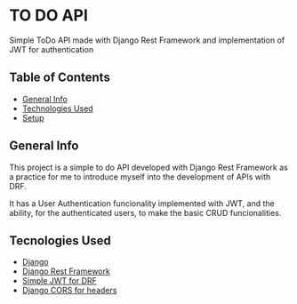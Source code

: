 # TO DO API

Simple ToDo API made with Django Rest Framework and implementation of JWT for authentication

## Table of Contents

- [General Info](#general-info)
- [Technologies Used](#tecnologies-used)
- [Setup](#setup)

## General Info

This project is a simple to do API developed with Django Rest Framework as a practice for me
to introduce myself into the development of APIs with DRF.

It has a User Authentication funcionality implemented with JWT, and the ability, for the authenticated
users, to make the basic CRUD funcionalities.

## Tecnologies Used

- [Django](https://www.djangoproject.com/start/overview/)
- [Django Rest Framework](https://www.django-rest-framework.org)
- [Simple JWT for DRF](https://django-rest-framework-simplejwt.readthedocs.io/en/latest/)
- [Django CORS for headers](https://pypi.org/project/django-cors-headers/)
